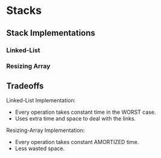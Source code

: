 # Stacks

## Stack Implementations

### Linked-List

### Resizing Array

## Tradeoffs

Linked-List Implementation:
* Every operation takes constant time in the WORST case.
* Uses extra time and space to deal with the links.

Resizing-Array Implementation:
* Every operation takes constant AMORTIZED time.
* Less wasted space.
